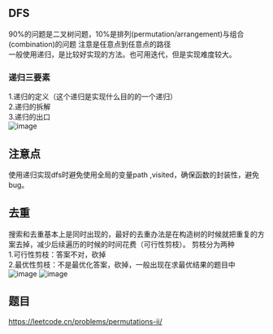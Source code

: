 ## DFS
90%的问题是二叉树问题，10%是排列(permutation/arrangement)与组合(combination)的问题
注意是任意点到任意点的路径  
一般使用递归，是比较好实现的方法。也可用迭代，但是实现难度较大。  
### 递归三要素
1.递归的定义（这个递归是实现什么目的的一个递归）  
2.递归的拆解  
3.递归的出口  
![image](https://user-images.githubusercontent.com/83968454/193412735-c126c6cb-cdc8-40a0-9984-f1aaeb50962a.png)

## 注意点
使用递归实现dfs时避免使用全局的变量path ,visited，确保函数的封装性，避免bug。

## 去重
搜索和去重基本上是同时出现的，最好的去重办法是在构造树的时候就把重复的方案去掉，减少后续遍历的时候的时间花费（可行性剪枝）。
剪枝分为两种  
1.可行性剪枝：答案不对，砍掉  
2.最优性剪枝：不是最优化答案，砍掉，一般出现在求最优结果的题目中  
![image](https://user-images.githubusercontent.com/83968454/193417979-d801d707-363d-4094-b091-49de59aa5716.png)
![image](https://user-images.githubusercontent.com/83968454/193418084-a2a86abc-546c-4a34-ab04-46f7c88ce12a.png)

## 题目
https://leetcode.cn/problems/permutations-ii/

